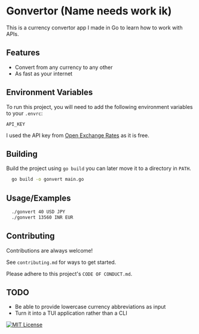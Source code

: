 # Gonvertor (Name needs work ik)

This is a currency convertor app I made in Go to learn how to work with APIs.

## Features

- Convert from any currency to any other
- As fast as your internet

## Environment Variables

To run this project, you will need to add the following environment variables to your `.envrc`:

`API_KEY`

I used the API key from [Open Exchange Rates](openexchangerates.org) as it is free.

## Building

Build the project using `go build` you can later move it to a directory in `PATH`.

```bash
  go build -o gonvert main.go
```

## Usage/Examples

```bash
  ./gonvert 40 USD JPY
  ./gonvert 13560 INR EUR
```

## Contributing

Contributions are always welcome!

See `contributing.md` for ways to get started.

Please adhere to this project's `CODE OF CONDUCT.md`.

## TODO

- Be able to provide lowercase currency abbreviations as input
- Turn it into a TUI application rather than a CLI

[![MIT License](https://img.shields.io/badge/License-MIT-green.svg)](https://choosealicense.com/licenses/mit/)
